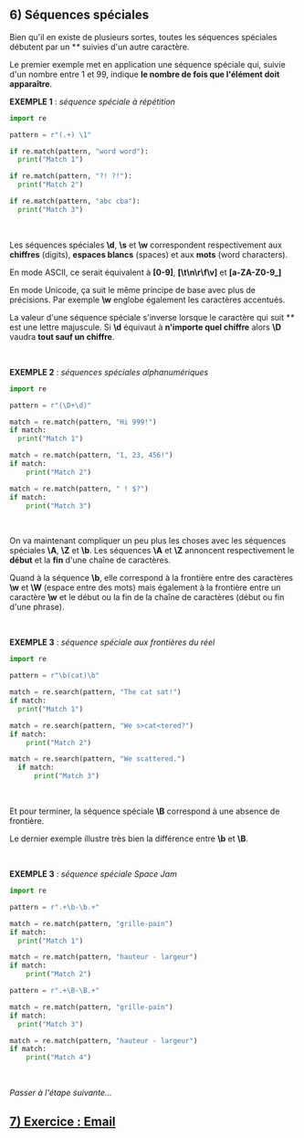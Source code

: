 ## 6) Séquences spéciales
Bien qu'il en existe de plusieurs sortes, toutes les séquences spéciales débutent par un **\** suivies d'un autre caractère.

Le premier exemple met en application une séquence spéciale qui, suivie d'un nombre entre 1 et 99, indique **le nombre de fois que l'élément doit apparaître**.

**EXEMPLE 1** : *séquence spéciale à répétition*

```python
import re

pattern = r"(.+) \1"

if re.match(pattern, "word word"):
  print("Match 1")

if re.match(pattern, "?! ?!"):
  print("Match 2")

if re.match(pattern, "abc cba"):
  print("Match 3")
```
<br>

Les séquences spéciales **\d**, **\s** et **\w** correspondent respectivement aux **chiffres** (digits), **espaces blancs** (spaces) et aux **mots** (word characters).

En mode ASCII, ce serait équivalent à **[0-9]**, **[\t\n\r\f\v]** et **[a-ZA-Z0-9_]**

En mode Unicode, ça suit le même principe de base avec plus de précisions. Par exemple **\w** englobe également les caractères accentués.

La valeur d'une séquence spéciale s'inverse lorsque le caractère qui suit **\** est une lettre majuscule. Si **\d** équivaut à **n'importe quel chiffre** alors **\D** vaudra **tout sauf un chiffre**.

<br>

**EXEMPLE 2** : *séquences spéciales alphanumériques*

```python
import re

pattern = r"(\D+\d)"

match = re.match(pattern, "Hi 999!")
if match:
  print("Match 1")

match = re.match(pattern, "1, 23, 456!")
if match:
    print("Match 2")

match = re.match(pattern, " ! $?")
if match:
    print("Match 3")
```
<br>

On va maintenant compliquer un peu plus les choses avec les séquences spéciales **\A**, **\Z** et **\b**. Les séquences **\A** et **\Z** annoncent respectivement le **début** et la **fin** d'une chaîne de caractères.

Quand à la séquence **\b**, elle correspond à la frontière entre des caractères **\w** et **\W** (espace entre des mots) mais également à la frontière entre un caractère **\w** et le début ou la fin de la chaîne de caractères (début ou fin d'une phrase).

<br>

**EXEMPLE 3** : *séquence spéciale aux frontières du réel*

```python
import re

pattern = r"\b(cat)\b"

match = re.search(pattern, "The cat sat!")
if match:
  print("Match 1")

match = re.search(pattern, "We s>cat<tered?")
if match:
    print("Match 2")

match = re.search(pattern, "We scattered.")
  if match:
      print("Match 3")
```
<br>

Et pour terminer, la séquence spéciale **\B** correspond à une absence de frontière.

Le dernier exemple illustre très bien la différence entre **\b** et **\B**.

<br>

**EXEMPLE 3** : *séquence spéciale Space Jam*

```python
import re

pattern = r".+\b-\b.+"

match = re.match(pattern, "grille-pain")
if match:
  print("Match 1")

match = re.match(pattern, "hauteur - largeur")
if match:
    print("Match 2")

pattern = r".+\B-\B.+"

match = re.match(pattern, "grille-pain")
if match:
  print("Match 3")

match = re.match(pattern, "hauteur - largeur")
if match:
    print("Match 4")
```
<br>

*Passer à l'étape suivante...*
## [7) Exercice : Email ](./regex-py-07.md)

